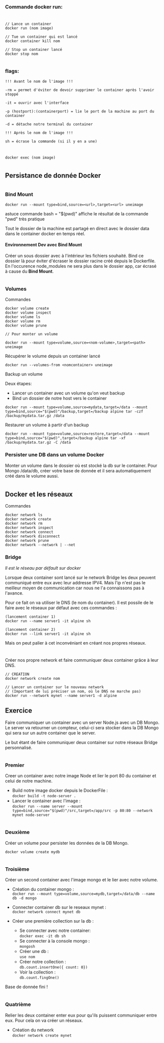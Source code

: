 ### Commande docker run:
#
```
// Lance un container
docker run (nom image)

// Tue un container qui est lancé
docker container kill nom

// Stop un container lancé
docker stop nom
```
#
### flags:
```
!!! Avant le nom de l'image !!!

-rm = permet d'éviter de devoir supprimer le container après l'avoir stoppé

-it = ouvrir avec l'interface

-p (hostport):(containerport) = lie le port de la machine au port du container

-d = détache notre terminal du container

!!! Après le nom de l'image !!!

sh = écrase la commande (si il y en a une)
```
#
```
docker exec (nom image)
```
#

## Persistance de donnée Docker
#
### Bind Mount
```
docker run --mount type=bind,source=<url>,target=<url> uneimage
```
astuce commande bash = "$(pwd)" affiche le résultat de la commande "pwd" très pratique

Tout le dossier de la machine est partagé en direct avec le dossier data dans le container docker en temps réel.

#### Environnement Dev avec Bind Mount
Créer un sous dossier avec à l'intérieur les fichiers souhaité. Bind ce dossier là pour éviter d'écraser le dossier racine créé depuis le Dockerfile. En l'occurence node_modules ne sera plus dans le dossier app, car écrasé à cause du **Bind Mount**.
#
### Volumes

Commandes
```
docker volume create
docker volume inspect
docker volume ls
docker volume rm 
docker volume prune

// Pour monter un volume

docker run --mount type=volume,source=<nom-volume>,target=<path> uneimage
```

Récupérer le volume depuis un container lancé
```
docker run --volumes-from <nomcontainer> uneimage
```
Backup un volume

Deux étapes: 
- Lancer un container avec un volume qu'on veut backup
- Bind un dossier de notre host vers le container
```
docker run --mount type=volume,source=mydata,target=/data --mount type=bind,source="$(pwd)"/backup,target=/backup alpine tar -czf /backup/mydata.tar.gz /data
```

Restaurer un volume à partir d'un backup
```
docker run --mount type=volume,source=restore,target=/data --mount type=bind,source="$(pwd)",target=/backup alpine tar -xf /backup/mydata.tar.gz -C /data
```

### Persister une DB dans un volume Docker
Monter un volume dans le dossier où est stocké la db sur le container. Pour Mongo /data/db, créer votre base de donnée et il sera automatiquement créé dans le volume aussi.
#
## Docker et les réseaux

Commandes
```
docker network ls
docker network create
docker network rm
docker network inspect
docker network connect
docker network disconnect
docker network prune
docker network --network | --net
```

### Bridge
*Il est le réseau par défault sur docker*

Lorsque deux container sont lancé sur le network Bridge les deux peuvent communiqué entre eux avec leur addresse IPV4. Mais l'ip n'est pas le meilleur moyen de communication car nous ne l'a connaissons pas à l'avance.

Pour ce fait on va utiliser le DNS (le nom du container). Il est possile de le faire avec le réseaux par défaut avec ces commandes :
```
(lancement container 1)
docker run --name server1 -it alpine sh

(lancement container 2)
docker run --link server1 -it alpine sh
```
Mais on peut palier à cet inconvéniant en créant nos propres réseaux.
#
Créer nos propre network et faire communiquer deux container grâce à leur DNS.
```
// CREATION
docker network create nom

// Lancer un container sur le nouveau network
// (Important de lui préciser un nom, où le DNS ne marche pas)
docker run --network mynet --name server1 -d alpine
```

## Exercice
Faire communiquer un container avec un server Node.js avec un DB Mongo.
Le server va retourner un compteur, celui-ci sera stocker dans la DB Mongo qui sera sur un autre container que le server.

Le but étant de faire communiquer deux container sur notre réseaux Bridge personnalisé.
#
### Premier
Creer un container avec notre image Node et lier le port 80 du container et celui de notre machine.

- Build notre image docker depuis le DockerFile :
\
`docker build -t node-server .`
- Lancer le container avec l'image :
\
`docker run --name server --mount type=bind,source="$(pwd)"/src,target=/app/src -p 80:80 --network mynet node-server`
#
### Deuxième
Créer un volume pour persister les données de la DB Mongo.

`docker volume create mydb`
#
### Troisième
Créer un second container avec l'image mongo et le lier avec notre volume.

- Création du container mongo :
\
`docker run --mount type=volume,source=mydb,target=/data/db --name db -d mongo`

- Connecter container db sur le reseaux mynet :
\
`docker network connect mynet db`

- Créer une première collection sur la db :
    - Se connecter avec notre container:
    \
    `docker exec -it db sh`
    - Se connecter à la console mongo :
    \
    `mongosh`
    - Créer une db :
    \
    `use nom`
    - Créer notre collection :
    \
    `db.count.insertOne({ count: 0})`
    - Voir la collection :
    \
    `db.count.fingOne()`

Base de donnée fini !
#
### Quatrième
Relier les deux container enter eux pour qu'ils puissent communiquer entre eux. Pour cela on va créer un réseaux.

- Création du network
\
`docker network create mynet`
#